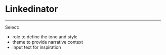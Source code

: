 # Linkedinator
---
Select:
- role to define the tone and style
- theme to provide narrative context
- input text for inspiration 
